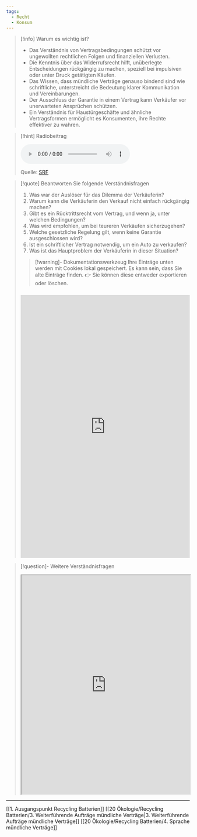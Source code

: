 ```yaml
---
tags:
  - Recht
  - Konsum
---
```

>[!info] Warum es wichtig ist?
>- Das Verständnis von Vertragsbedingungen schützt vor ungewollten rechtlichen Folgen und finanziellen Verlusten.
>- Die Kenntnis über das Widerrufsrecht hilft, unüberlegte Entscheidungen rückgängig zu machen, speziell bei impulsiven oder unter Druck getätigten Käufen.
>- Das Wissen, dass mündliche Verträge genauso bindend sind wie schriftliche, unterstreicht die Bedeutung klarer Kommunikation und Vereinbarungen.
>- Der Ausschluss der Garantie in einem Vertrag kann Verkäufer vor unerwarteten Ansprüchen schützen.
>- Ein Verständnis für Haustürgeschäfte und ähnliche Vertragsformen ermöglicht es Konsumenten, ihre Rechte effektiver zu wahren.

>[!hint] Radiobeitrag
>
><audio controls><source src="https://download-media.srf.ch/world/audio/Espresso-radio/2024/03/Espresso-radio-73819260-2622-4a2a-8607-b214223a35d3.mp3"></audio>
>
>Quelle: [SRF](https://www.srf.ch/sendungen/kassensturz-espresso/rechtsfragen/kaufrecht/occasionsauto-muendlicher-vertrag-kann-ich-jetzt-noch-zuruecktreten)

>[!quote] Beantworten Sie folgende Verständnisfragen
>1. Was war der Auslöser für das Dilemma der Verkäuferin?	
>2. Warum kann die Verkäuferin den Verkauf nicht einfach rückgängig machen?	
>3. Gibt es ein Rücktrittsrecht vom Vertrag, und wenn ja, unter welchen Bedingungen?	
>4. Was wird empfohlen, um bei teureren Verkäufen sicherzugehen?	
>5. Welche gesetzliche Regelung gilt, wenn keine Garantie ausgeschlossen wird?	
>6. Ist ein schriftlicher Vertrag notwendig, um ein Auto zu verkaufen?	
>7. Was ist das Hauptproblem der Verkäuferin in dieser Situation?
>
>>[!warning]- Dokumentationswerkzeug 
>Ihre Einträge unten werden mit Cookies lokal gespeichert. Es kann sein, dass Sie alte Einträge finden. 
>👉 Sie können diese entweder exportieren oder löschen.
>#####
><iframe src="https://app.Lumi.education/api/v1/run/dw_E7K/embed" width="100%" height="720" frameborder="0" allowfullscreen="allowfullscreen" allow="geolocation *; microphone *; camera *; midi *; encrypted-media *"></iframe>

>[!question]- Weitere Verständnisfragen
><iframe width="100%" height="600" src="https://app.Lumi.education/run/okAguZ" allowfullscreen allow="geolocation *; autoplay; encrypted-media"></iframe>

---
[[1. Ausgangspunkt Recycling Batterien]]
[[20 Ökologie/Recycling Batterien/3. Weiterführende Aufträge mündliche Verträge|3. Weiterführende Aufträge mündliche Verträge]]
[[20 Ökologie/Recycling Batterien/4. Sprache mündliche Verträge]]
